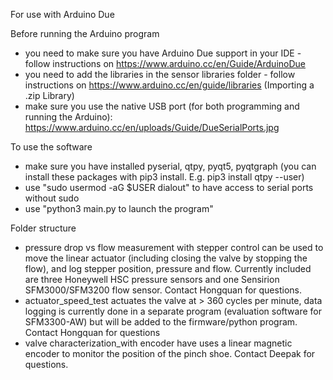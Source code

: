 For use with Arduino Due

Before running the Arduino program
- you need to make sure you have Arduino Due support in your IDE - follow instructions on https://www.arduino.cc/en/Guide/ArduinoDue
- you need to add the libraries in the sensor libraries folder - follow instructions on https://www.arduino.cc/en/guide/libraries (Importing a .zip Library)
- make sure you use the native USB port (for both programming and running the Arduino): https://www.arduino.cc/en/uploads/Guide/DueSerialPorts.jpg 

To use the software
- make sure you have installed pyserial, qtpy, pyqt5, pyqtgraph (you can install these packages with pip3 install. E.g. pip3 install qtpy --user)
- use "sudo usermod -aG $USER dialout" to have access to serial ports without sudo
- use "python3 main.py to launch the program"

Folder structure
- pressure drop vs flow measurement with stepper control can be used to move the linear actuator (including closing the valve by stopping the flow), and log stepper position, pressure and flow. Currently included are three Honeywell HSC pressure sensors and one Sensirion SFM3000/SFM3200 flow sensor. Contact Hongquan for questions.
- actuator_speed_test actuates the valve at > 360 cycles per minute, data logging is currently done in a separate program (evaluation software for SFM3300-AW) but will be added to the firmware/python program. Contact Hongquan for questions
- valve characterization_with encoder have uses a linear magnetic encoder to monitor the position of the pinch shoe. Contact Deepak for questions.
